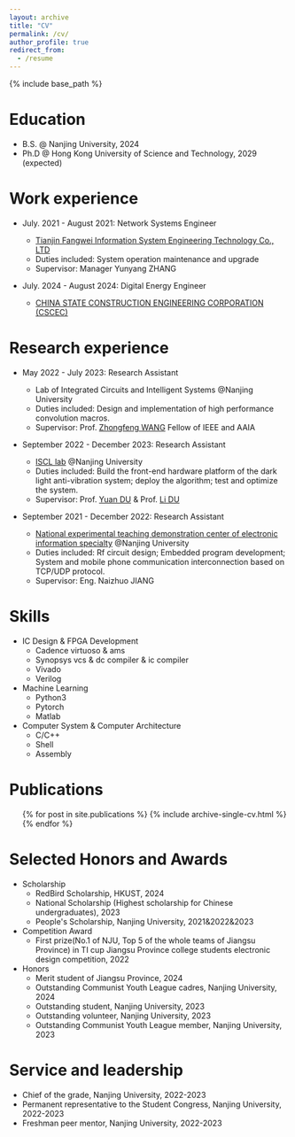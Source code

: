 ```yaml
---
layout: archive
title: "CV"
permalink: /cv/
author_profile: true
redirect_from:
  - /resume
---
```


{% include base_path %}

Education
======
* B.S. @ Nanjing University, 2024
* Ph.D @ Hong Kong University of Science and Technology, 2029 (expected)

Work experience
======
* July. 2021 - August 2021: Network Systems Engineer
  * [Tianjin Fangwei Information System Engineering Technology Co., LTD](http://www.fdway.com/)
  * Duties included: System operation maintenance and upgrade
  * Supervisor: Manager Yunyang ZHANG
  
* July. 2024 - August 2024: Digital Energy Engineer
  * [CHINA STATE CONSTRUCTION ENGINEERING CORPORATION (CSCEC)](https://www.cscec.com.cn/gyzj/gsjj_new/)

Research experience
======
* May 2022 - July 2023: Research Assistant
  * Lab of Integrated Circuits and Intelligent Systems @Nanjing University
  * Duties included: Design and implementation of high performance convolution macros.
  * Supervisor: Prof. [Zhongfeng WANG](https://ese.nju.edu.cn/wzf/list.htm) Fellow of IEEE and AAIA

* September 2022 - December 2023: Research Assistant
  * [ISCL lab](https://iscl.nju.edu.cn/main.psp) @Nanjing University
  * Duties included: Build the front-end hardware platform of the dark light anti-vibration system; deploy the algorithm; test and optimize the system.
  * Supervisor: Prof. [Yuan DU](https://ese.nju.edu.cn/dy/list.htm) & Prof. [Li DU](https://ese.nju.edu.cn/dl/list.htm)

* September 2021 - December 2022: Research Assistant
  * [National experimental teaching demonstration center of electronic information specialty](https://eelab.nju.edu.cn/) @Nanjing University
  * Duties included: Rf circuit design; Embedded program development; System and mobile phone communication interconnection based on TCP/UDP protocol.
  * Supervisor: Eng. Naizhuo JIANG
  
Skills
======
* IC Design & FPGA Development
  * Cadence virtuoso & ams 
  * Synopsys vcs & dc compiler & ic compiler
  * Vivado
  * Verilog
* Machine Learning
  * Python3 
  * Pytorch
  * Matlab
* Computer System & Computer Architecture
  * C/C++ 
  * Shell
  * Assembly


Publications
======
  <ul>{% for post in site.publications %}
    {% include archive-single-cv.html %}
  {% endfor %}</ul>
  
<!--Talks
======
  <ul>{% for post in site.talks %}
    {% include archive-single-talk-cv.html %}
  {% endfor %}</ul>
  
Teaching
======
  <ul>{% for post in site.teaching %}
    {% include archive-single-cv.html %}
  {% endfor %}</ul>
-->  

Selected Honors and Awards
======
* Scholarship
  * RedBird Scholarship, HKUST, 2024
  * National Scholarship (Highest scholarship for Chinese undergraduates), 2023
  * People's Scholarship, Nanjing University, 2021&2022&2023
* Competition Award
  * First prize(No.1 of NJU, Top 5 of the whole teams of Jiangsu Province) in TI cup Jiangsu Province college students electronic design competition, 2022 
* Honors
  * Merit student of Jiangsu Province, 2024
  * Outstanding Communist Youth League cadres, Nanjing University, 2024
  * Outstanding student, Nanjing University, 2023
  * Outstanding volunteer, Nanjing University, 2023
  * Outstanding Communist Youth League member, Nanjing University, 2023

Service and leadership
======
* Chief of the grade, Nanjing University, 2022-2023
* Permanent representative to the Student Congress, Nanjing University, 2022-2023
* Freshman peer mentor, Nanjing University, 2022-2023
<!-- * Community Volunteers Fighting COVID-19, 2021&2022
# * Vice leader of the social Practice program (The achievements were reported in provincial newspapers), 2021
-->
